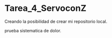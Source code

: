 # Tarea_4_ServoconZ
Creando la posibilidad de crear mi repositorio local.

prueba sistematica de dolor.
